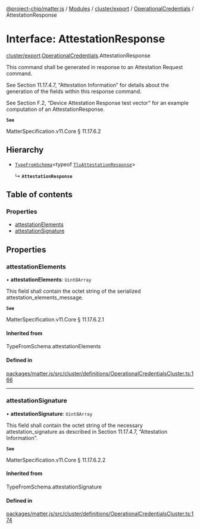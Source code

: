 [@project-chip/matter.js](../README.md) / [Modules](../modules.md) / [cluster/export](../modules/cluster_export.md) / [OperationalCredentials](../modules/cluster_export.OperationalCredentials.md) / AttestationResponse

# Interface: AttestationResponse

[cluster/export](../modules/cluster_export.md).[OperationalCredentials](../modules/cluster_export.OperationalCredentials.md).AttestationResponse

This command shall be generated in response to an Attestation Request command.

See Section 11.17.4.7, “Attestation Information” for details about the generation of the fields within this
response command.

See Section F.2, “Device Attestation Response test vector” for an example computation of an AttestationResponse.

**`See`**

MatterSpecification.v11.Core § 11.17.6.2

## Hierarchy

- [`TypeFromSchema`](../modules/tlv_export.md#typefromschema)\<typeof [`TlvAttestationResponse`](../modules/cluster_export.OperationalCredentials.md#tlvattestationresponse)\>

  ↳ **`AttestationResponse`**

## Table of contents

### Properties

- [attestationElements](cluster_export.OperationalCredentials.AttestationResponse.md#attestationelements)
- [attestationSignature](cluster_export.OperationalCredentials.AttestationResponse.md#attestationsignature)

## Properties

### attestationElements

• **attestationElements**: `Uint8Array`

This field shall contain the octet string of the serialized attestation_elements_message.

**`See`**

MatterSpecification.v11.Core § 11.17.6.2.1

#### Inherited from

TypeFromSchema.attestationElements

#### Defined in

[packages/matter.js/src/cluster/definitions/OperationalCredentialsCluster.ts:166](https://github.com/project-chip/matter.js/blob/0c058ae17fdba4c0b89b8b13c309011d51782299/packages/matter.js/src/cluster/definitions/OperationalCredentialsCluster.ts#L166)

___

### attestationSignature

• **attestationSignature**: `Uint8Array`

This field shall contain the octet string of the necessary attestation_signature as described in Section
11.17.4.7, “Attestation Information”.

**`See`**

MatterSpecification.v11.Core § 11.17.6.2.2

#### Inherited from

TypeFromSchema.attestationSignature

#### Defined in

[packages/matter.js/src/cluster/definitions/OperationalCredentialsCluster.ts:174](https://github.com/project-chip/matter.js/blob/0c058ae17fdba4c0b89b8b13c309011d51782299/packages/matter.js/src/cluster/definitions/OperationalCredentialsCluster.ts#L174)
